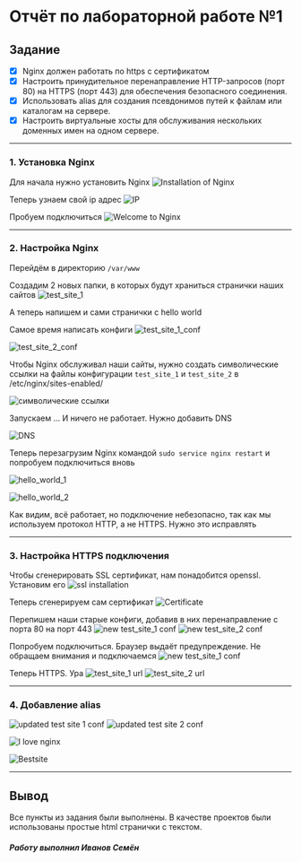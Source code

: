 # Отчёт по лабораторной работе №1

## Задание
- [x] Nginx должен работать по https c сертификатом
- [x] Настроить принудительное перенаправление HTTP-запросов (порт 80) на HTTPS (порт 443) для обеспечения безопасного соединения.
- [x] Использовать alias для создания псевдонимов путей к файлам или каталогам на сервере.
- [x] Настроить виртуальные хосты для обслуживания нескольких доменных имен на одном сервере.

---

### 1. Установка Nginx

Для начала нужно установить Nginx
![Installation of Nginx](media/nginx_installation.png)

Теперь узнаем свой ip адрес
![IP](media/ip_addr.png)

Пробуем подключиться
![Welcome to Nginx](media/welcome_to_nginx.png)

---

### 2. Настройка Nginx

Перейдём в директорию `/var/www`

Создадим 2 новых папки, в которых будут храниться странички наших сайтов
![test_site_1](media/mkdir.png)

А теперь напишем и сами странички c hello world

Самое время написать конфиги 
![test_site_1_conf](media/test_site_1_conf.png)

![test_site_2_conf](media/test_site_2_conf.png)

Чтобы Nginx обслуживал наши сайты, нужно создать символические ссылки на файлы конфигурации `test_site_1` и `test_site_2` в /etc/nginx/sites-enabled/

![символические ссылки](media/Символические_ссылки.png)

Запускаем ... И ничего не работает. Нужно добавить DNS

![DNS](media/add_ip.png)

Теперь перезагрузим Nginx командой `sudo service nginx restart` и попробуем подключиться вновь

![hello_world_1](media/hello_world_1.png)

![hello_world_2](media/hello_world_2.png)

Как видим, всё работает, но подключение небезопасно, так как мы используем протокол HTTP, а не HTTPS. Нужно это исправлять

---

### 3. Настройка HTTPS подключения

Чтобы сгенерировать SSL сертификат, нам понадобится openssl. Установим его
![ssl installation](media/ssl_installation.png)

Теперь сгенерируем сам сертификат
![Certificate](media/certificate_generation.png)

Перепишем наши старые конфиги, добавив в них перенаправление с порта 80 на порт 443 
![new test_site_1 conf](media/new_test_site_2.png)
![new test_site_2 conf](media/new_test_site_1.png)

Попробуем подключиться. Браузер выдаёт предупреждение. Не обращаем внимания и подключаемся
![new test_site_1 conf](media/new_test_site_2.png)

Теперь HTTPS. Ура
![test_site_1 url](media/site_1_url.png)
![test_site_2 url](media/site_2_url.png)

---

### 4. Добавление alias 

![updated test site 1 conf](media/updated_test_site_1_conf.png)
![updated test site 2 conf](media/updated_test_site_2_conf.png)

![I love nginx](media/I_love_nginx.png)

![Bestsite](media/bestsite.png)


---

## Вывод
Все пункты из задания были выполнены. В качестве проектов были использованы простые html странички с текстом. 

##### Работу выполнил Иванов Семён
